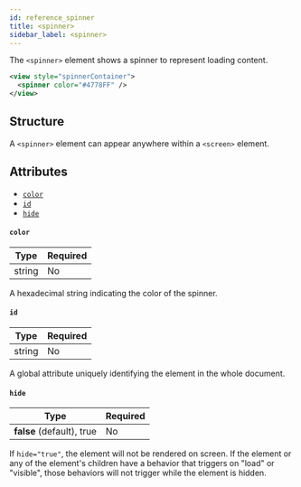 ```yaml
---
id: reference_spinner
title: <spinner>
sidebar_label: <spinner>
---
```


The `<spinner>` element shows a spinner to represent loading content.

```xml
<view style="spinnerContainer">
  <spinner color="#4778FF" />
</view>
```

## Structure

A `<spinner>` element can appear anywhere within a `<screen>` element.

## Attributes

- [`color`](#color)
- [`id`](#id)
- [`hide`](#hide)

#### `color`

| Type   | Required |
| ------ | -------- |
| string | No       |

A hexadecimal string indicating the color of the spinner.

#### `id`

| Type   | Required |
| ------ | -------- |
| string | No       |

A global attribute uniquely identifying the element in the whole document.

#### `hide`

| Type                      | Required |
| ------------------------- | -------- |
| **false** (default), true | No       |

If `hide="true"`, the element will not be rendered on screen. If the element or any of the element's children have a behavior that triggers on "load" or "visible", those behaviors will not trigger while the element is hidden.
